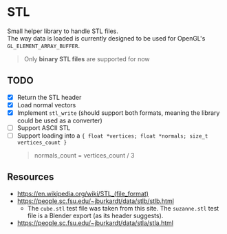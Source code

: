 # STL

Small helper library to handle STL files.  
The way data is loaded is currently designed to be used for OpenGL's `GL_ELEMENT_ARRAY_BUFFER`.

> Only **binary STL files** are supported for now

## TODO

- [x] Return the STL header
- [x] Load normal vectors
- [x] Implement `stl_write` (should support both formats, meaning the library could be used as a converter)
- [ ] Support ASCII STL
- [ ] Support loading into a `{ float *vertices; float *normals; size_t vertices_count }`
  > normals_count = vertices_count / 3

## Resources

- https://en.wikipedia.org/wiki/STL_(file_format)
- https://people.sc.fsu.edu/~jburkardt/data/stlb/stlb.html
  - The `cube.stl` test file was taken from this site. The `suzanne.stl` test file is a Blender export (as its header suggests).
- https://people.sc.fsu.edu/~jburkardt/data/stla/stla.html
